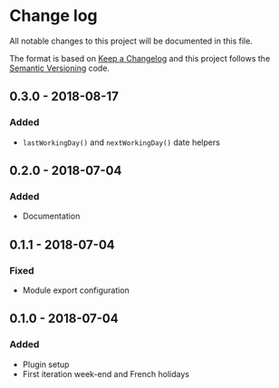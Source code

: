 # Change log
All notable changes to this project will be documented in this file.

The format is based on [Keep a Changelog](http://keepachangelog.com) and this project follows the [Semantic Versioning](http://semver.org) code.

## 0.3.0 - 2018-08-17
### Added
- `lastWorkingDay()` and `nextWorkingDay()` date helpers

## 0.2.0 - 2018-07-04
### Added
- Documentation

## 0.1.1 - 2018-07-04
### Fixed
- Module export configuration

## 0.1.0 - 2018-07-04
### Added
- Plugin setup
- First iteration week-end and French holidays
